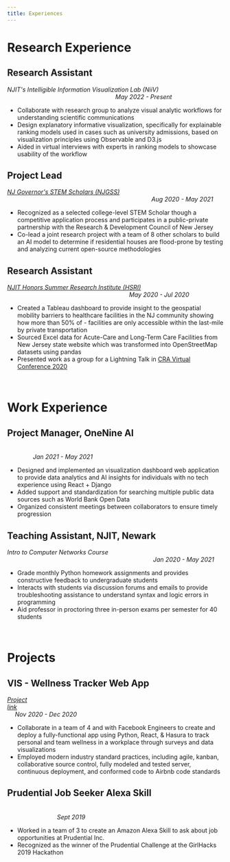 ```yaml
---
title: Experiences
---
```


# Research Experience
## Research Assistant
*NJIT's Intelligible Information Visualization Lab (NiiV)* &emsp;&emsp;&emsp;&emsp;&emsp;&emsp;&emsp;&emsp;&emsp;&emsp;&emsp;&emsp;&emsp;&emsp;&emsp;&emsp;&emsp;&emsp;*May 2022 - Present*
- Collaborate with research group to analyze visual analytic workflows for understanding scientific communications
- Design explanatory informative visualization, specifically for explainable ranking models used in cases such as university admissions, based on visualization principles using Observable and D3.js
- Aided in virtual interviews with experts in ranking models to showcase usability of the workflow

## Project Lead 
[*NJ Governor's STEM Scholars (NJGSS)*](https://www.govstemscholars.com/scholars) &emsp;&emsp;&emsp;&emsp;&emsp;&emsp;&emsp;&emsp;&emsp;&emsp;&emsp;&emsp;&emsp;&emsp;&emsp;&emsp;&emsp;&emsp;&emsp;&emsp;&emsp;&emsp;&emsp;&emsp;*Aug 2020 - May 2021*
- Recognized as a selected college-level STEM Scholar though a competitive application process and participates in a public-private partnership with the Research & Development Council of New Jersey
- Co-lead a joint research project with a team of 8 other scholars to build an AI model to determine if residential houses are flood-prone by testing and analyzing current open-source methodologies

## Research Assistant
[*NJIT Honors Summer Research Institute (HSRI)*](https://github.com/vkoli/healthcare_mobility_access) &emsp;&emsp;&emsp;&emsp;&emsp;&emsp;&emsp;&emsp;&emsp;&emsp;&emsp;&emsp;&emsp;&emsp;&emsp;&emsp;&emsp;&emsp;&emsp;&emsp; *May 2020 - Jul 2020*
- Created a Tableau dashboard to provide insight to the geospatial mobility barriers to healthcare facilities in the NJ community showing how more than 50% of - facilities are only accessible within the last-mile by private transportation
- Sourced Excel data for Acute-Care and Long-Term Care Facilities from New Jersey state website which was transformed into OpenStreetMap datasets using pandas
- Presented work as a group for a Lightning Talk in [CRA Virtual Conference 2020](https://cra.org/events/cra-virtual-conference-2020/)

<br /> 

# Work Experience
## Project Manager, OneNine AI 
&emsp;&emsp;&emsp;&emsp;&emsp;&emsp;&emsp;&emsp;&emsp;&emsp;&emsp;&emsp;&emsp;&emsp;&emsp;&emsp;&emsp;&emsp;&emsp;&emsp;&emsp;&emsp;&emsp;&emsp;&emsp;&emsp;&emsp;&emsp;&emsp;&emsp;&emsp;&emsp;&emsp;&emsp;&emsp;&emsp;&emsp;&emsp;&emsp;&emsp; *Jan 2021 - May 2021*
- Designed and implemented an visualization dashboard web application to provide data analytics and AI insights for individuals with no tech experience using React + Django 
- Added support and standardization for searching multiple public data sources such as World Bank Open Data
- Organized consistent meetings between collaborators to ensure timely progression


## Teaching Assistant, NJIT, Newark
*Intro to Computer Networks Course*	 &emsp;&emsp;&emsp;&emsp;&emsp;&emsp;&emsp;&emsp;&emsp;&emsp;&emsp;&emsp;&emsp;&emsp;&emsp;&emsp;&emsp;&emsp;&emsp;&emsp;&emsp;&emsp;&emsp;&emsp; *Jan 2020 - May 2021*
- Grade monthly Python homework assignments and provides constructive feedback to undergraduate students
- Interacts with students via discussion forums and emails to provide troubleshooting assistance to understand syntax and logic errors in programming
- Aid professor in proctoring three in-person exams per semester for 40 students
  
<br /> 

# Projects
## VIS - Wellness Tracker Web App
[*Project link*](https://github.com/VIS490/VIS-490-Sprint2)&emsp;&emsp;&emsp;&emsp;&emsp;&emsp;&emsp;&emsp;&emsp;&emsp;&emsp;&emsp;&emsp;&emsp;&emsp;&emsp;&emsp;&emsp;&emsp;&emsp;&emsp;&emsp;&emsp;&emsp;&emsp;&emsp;&emsp;&emsp;&emsp;&emsp;&emsp;&emsp;&emsp;&emsp;&emsp; *Nov 2020 - Dec 2020*
- Collaborate in a team of 4 and with Facebook Engineers to create and deploy a fully-functional app using Python, React, & Hasura to track personal and team wellness in a workplace through surveys and data visualizations
- Employed modern industry standard practices, including agile, kanban, collaborative source control, fully modeled and tested server, continuous deployment, and conformed code to Airbnb code standards

## Prudential Job Seeker Alexa Skill						           	             	 
&emsp;&emsp;&emsp;&emsp;&emsp;&emsp;&emsp;&emsp;&emsp;&emsp;&emsp;&emsp;&emsp;&emsp;&emsp;&emsp;&emsp;&emsp;&emsp;&emsp;&emsp;&emsp;&emsp;&emsp;&emsp;&emsp;&emsp;&emsp;&emsp;&emsp;&emsp;&emsp;&emsp;&emsp;&emsp;&emsp;&emsp;&emsp;&emsp;&emsp;&emsp;&emsp;&emsp;&emsp; *Sept 2019*
- Worked in a team of 3 to create an Amazon Alexa Skill to ask about job opportunities at Prudential Inc.
- Recognized as the winner of the Prudential Challenge at the GirlHacks 2019 Hackathon

  
<br />   

